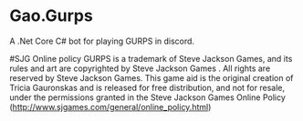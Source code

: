 # Gao.Gurps
A .Net Core C# bot for playing GURPS in discord.

#SJG Online policy
GURPS is a trademark of Steve Jackson Games, and its rules and art are copyrighted by Steve Jackson Games . All rights are reserved by Steve Jackson Games. This game aid is the original creation of Tricia Gauronskas and is released for free distribution, and not for resale, under the permissions granted in the Steve Jackson Games Online Policy (http://www.sjgames.com/general/online_policy.html)
